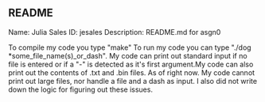 ## README

Name: Julia Sales
ID: jesales
Description: README.md for asgn0

To compile my code you type "make"
To run my code you can type "./dog *some_file_name(s)_or_dash".
My code can print out standard input if no file is entered or
if a "-" is detected as it's first argument.My code can also 
print out the contents of .txt and .bin files.
As of right now. My code cannot print out large files, nor 
handle a file and a dash as input.
I also did not write down the logic for figuring out these issues.
